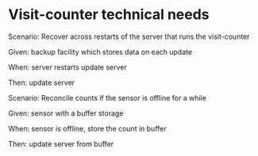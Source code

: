 # Visit-counter technical needs

Scenario: Recover across restarts of the server
that runs the visit-counter

  Given: backup facility which stores data on each update

  When: server restarts update server

  Then: update server

Scenario: Reconcile counts if the sensor is offline for a while

  Given: sensor with a buffer storage

  When: sensor is offline, store the count in buffer

  Then: update server from buffer
